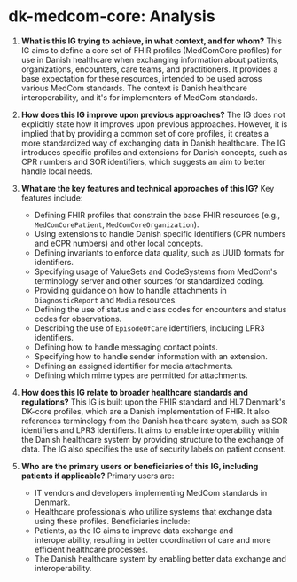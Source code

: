 # dk-medcom-core: Analysis

1.  **What is this IG trying to achieve, in what context, and for whom?**
    This IG aims to define a core set of FHIR profiles (MedComCore profiles) for use in Danish healthcare when exchanging information about patients, organizations, encounters, care teams, and practitioners. It provides a base expectation for these resources, intended to be used across various MedCom standards. The context is Danish healthcare interoperability, and it's for implementers of MedCom standards.

2.  **How does this IG improve upon previous approaches?**
    The IG does not explicitly state how it improves upon previous approaches. However, it is implied that by providing a common set of core profiles, it creates a more standardized way of exchanging data in Danish healthcare. The IG introduces specific profiles and extensions for Danish concepts, such as CPR numbers and SOR identifiers, which suggests an aim to better handle local needs.

3.  **What are the key features and technical approaches of this IG?**
    Key features include:
    *   Defining FHIR profiles that constrain the base FHIR resources (e.g., `MedComCorePatient`, `MedComCoreOrganization`).
    *   Using extensions to handle Danish specific identifiers (CPR numbers and eCPR numbers) and other local concepts.
    *   Defining invariants to enforce data quality, such as UUID formats for identifiers.
    *   Specifying usage of ValueSets and CodeSystems from MedCom's terminology server and other sources for standardized coding.
    *   Providing guidance on how to handle attachments in `DiagnosticReport` and `Media` resources.
    *   Defining the use of status and class codes for encounters and status codes for observations.
    *   Describing the use of `EpisodeOfCare` identifiers, including LPR3 identifiers.
    *   Defining how to handle messaging contact points.
    *   Specifying how to handle sender information with an extension.
    *   Defining an assigned identifier for media attachments.
    *   Defining which mime types are permitted for attachments.

4.  **How does this IG relate to broader healthcare standards and regulations?**
    This IG is built upon the FHIR standard and HL7 Denmark's DK-core profiles, which are a Danish implementation of FHIR. It also references terminology from the Danish healthcare system, such as SOR identifiers and LPR3 identifiers. It aims to enable interoperability within the Danish healthcare system by providing structure to the exchange of data. The IG also specifies the use of security labels on patient consent.

5.  **Who are the primary users or beneficiaries of this IG, including patients if applicable?**
    Primary users are:
    *   IT vendors and developers implementing MedCom standards in Denmark.
    *   Healthcare professionals who utilize systems that exchange data using these profiles.
    Beneficiaries include:
    *   Patients, as the IG aims to improve data exchange and interoperability, resulting in better coordination of care and more efficient healthcare processes.
    *   The Danish healthcare system by enabling better data exchange and interoperability.
